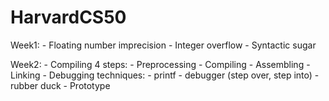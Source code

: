 # HarvardCS50
Week1:
    - Floating number imprecision
    - Integer overflow
    - Syntactic sugar

Week2:
    - Compiling 4 steps:
        - Preprocessing
        - Compiling
        - Assembling
        - Linking
    - Debugging techniques:
        - printf
        - debugger (step over, step into)
        - rubber duck
    - Prototype